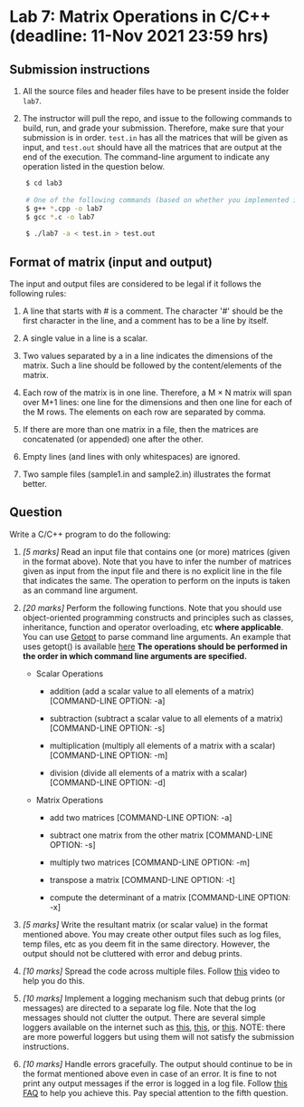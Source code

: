 # Lab 7: Matrix Operations in C/C++ (deadline: 11-Nov 2021 23:59 hrs)

## Submission instructions

1.  All the source files and header files have to be present inside the
    folder `lab7`.

2.  The instructor will pull the repo, and issue to the following
    commands to build, run, and grade your submission. Therefore, make
    sure that your submission is in order. `test.in` has all the
    matrices that will be given as input, and `test.out` should have
    all the matrices that are output at the end of the execution. The
    command-line argument to indicate any operation listed in the
    question below.

``` bash
    $ cd lab3
    
    # One of the following commands (based on whether you implemented in C/C++)
    $ g++ *.cpp -o lab7
    $ gcc *.c -o lab7
    
    $ ./lab7 -a < test.in > test.out
```


## Format of matrix (input and output)

The input and output files are considered to be legal if it follows
the following rules:

1.  A line that starts with # is a comment. The character '#' should be
    the first character in the line, and a comment has to be a line by
    itself.

2.  A single value in a line is a scalar.

3.  Two values separated by a <space> in a line indicates the
    dimensions of the matrix. Such a line should be followed by the
    content/elements of the matrix.

4.  Each row of the matrix is in one line. Therefore, a M &times; N
    matrix will span over M+1 lines: one line for the dimensions and
    then one line for each of the M rows. The elements on each row are
    separated by comma.

5.  If there are more than one matrix in a file, then the matrices
    are concatenated (or appended) one after the other.

6.  Empty lines (and lines with only whitespaces) are ignored.

7.  Two sample files (sample1.in and sample2.in) illustrates the format
    better.


## Question

Write a C/C++ program to do the following:

1.  *[5 marks]* Read an input file that contains one (or more) matrices (given
    in the format above).  Note that you have to infer the number of
    matrices given as input from the input file and there is no
    explicit line in the file that indicates the same. The operation
    to perform on the inputs is taken as an command line argument.

2.  *[20 marks]* Perform the following functions. Note that you should
    use object-oriented programming constructs and principles such as
    classes, inheritance, function and operator overloading, etc
    **where applicable**. You can use
    [Getopt](https://www.gnu.org/savannah-checkouts/gnu/libc/manual/html_node/Getopt.html)
    to parse command line arguments. An example that uses getopt() is
    available
    [here](https://www.gnu.org/savannah-checkouts/gnu/libc/manual/html_node/Example-of-Getopt.html)
    **The operations should be performed in the order in which command
    line arguments are specified.**
    
    -   Scalar Operations
        -   addition (add a scalar value to all elements of a matrix)
            [COMMAND-LINE OPTION: -a]
        
        -   subtraction (subtract a scalar value to all elements of a
            matrix) [COMMAND-LINE OPTION: -s]
        
        -   multiplication (multiply all elements of a matrix with a
            scalar) [COMMAND-LINE OPTION: -m]
        
        -   division (divide all elements of a matrix with a scalar)
            [COMMAND-LINE OPTION: -d]
    
    -   Matrix Operations
        -   add two matrices [COMMAND-LINE OPTION: -a]
        
        -   subtract one matrix from the other matrix [COMMAND-LINE
            OPTION: -s]
        
        -   multiply two matrices [COMMAND-LINE OPTION: -m]
        
        -   transpose a matrix [COMMAND-LINE OPTION: -t]
        
        -   compute the determinant of a matrix [COMMAND-LINE OPTION:
            -x]

3.  *[5 marks]* Write the resultant matrix (or scalar value) in the
    format mentioned above. You may create other output files such
    as log files, temp files, etc as you deem fit in the same
    directory. However, the output should not be cluttered with
    error and debug prints.

4.  *[10 marks]* Spread the code across multiple files. Follow [this](https://www.youtube.com/watch?v=nbd7o8iKh9Q)
    video to help you do this.

5.  *[10 marks]* Implement a logging mechanism such that debug
    prints (or messages) are directed to a separate log file. Note
    that the log messages should not clutter the output. There are
    several simple loggers available on the internet such as [this](https://cppcodetips.wordpress.com/2014/01/02/a-simple-logger-class-in-c/),
    [this](https://www.drdobbs.com/cpp/logging-in-c/201804215), or [this](https://bitbucket.org/volkanozyilmaz/logcpp/src/master/main.cpp). NOTE: there are more powerful loggers but using
    them will not satisfy the submission instructions.

6.  *[10 marks]* Handle errors gracefully. The output should
    continue to be in the format mentioned above even in case of an
    error. It is fine to not print any output messages if the error
    is logged in a log file. Follow [this FAQ](https://isocpp.org/wiki/faq/exceptions) to help you achieve
    this. Pay special attention to the fifth question.

